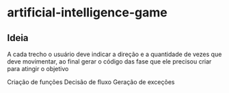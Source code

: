 # artificial-intelligence-game

## Ideia

A cada trecho o usuário deve indicar a direção e a quantidade de vezes que deve movimentar, ao final
gerar o código das fase que ele precisou criar para atingir o objetivo

Criação de funções
Decisão de fluxo
Geração de exceções